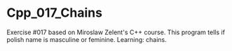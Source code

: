 # Cpp_017_Chains
Exercise #017 based on Miroslaw Zelent's C++ course.
This program tells if polish name is masculine or feminine. Learning: chains.
